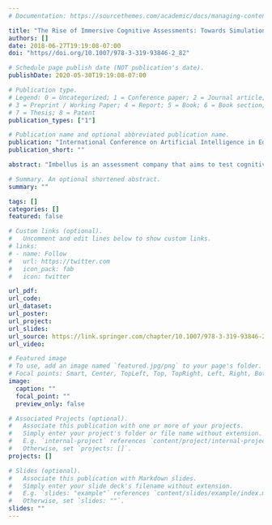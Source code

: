 ```yaml
---
# Documentation: https://sourcethemes.com/academic/docs/managing-content/

title: "The Rise of Immersive Cognitive Assessments: Towards Simulation-Based Assessment for Evaluating Applicants"
authors: []
date: 2018-06-27T19:19:08-07:00
doi: "https//doi.org/10.1007/978-3-319-93846-2_82"

# Schedule page publish date (NOT publication's date).
publishDate: 2020-05-30T19:19:08-07:00

# Publication type.
# Legend: 0 = Uncategorized; 1 = Conference paper; 2 = Journal article;
# 3 = Preprint / Working Paper; 4 = Report; 5 = Book; 6 = Book section;
# 7 = Thesis; 8 = Patent
publication_types: ["1"]

# Publication name and optional abbreviated publication name.
publication: "International Conference on Artificial Intelligence in Education"
publication_short: ""

abstract: "Imbellus is an assessment company that aims to test cognitive processes within the context of immersive simulation-based assessments. This paper explores our work with McKinsey & Company, a best-in-class management consulting firm, to build a simulation-based assessment that gauges applicants’ cognitive skills and abilities. Leveraging a cognitive task analysis grounded in theoretical work and practical observations of on the job activities, we defined key work activities and skills needed to complete them. We then developed scenarios that abstracted and generalized the most crucial skills. To make sense of significant telemetry data from users’ interactions with the assessment, we applied theoretically grounded expert models to guide our scoring algorithms. Our assessment draws inferences across seven major problem-solving constructs. We will present our initial findings and describe implications of our current work for the fields of artificial intelligence and assessment."

# Summary. An optional shortened abstract.
summary: ""

tags: []
categories: []
featured: false

# Custom links (optional).
#   Uncomment and edit lines below to show custom links.
# links:
# - name: Follow
#   url: https://twitter.com
#   icon_pack: fab
#   icon: twitter

url_pdf:
url_code:
url_dataset:
url_poster:
url_project:
url_slides:
url_source: https://link.springer.com/chapter/10.1007/978-3-319-93846-2_82
url_video:

# Featured image
# To use, add an image named `featured.jpg/png` to your page's folder. 
# Focal points: Smart, Center, TopLeft, Top, TopRight, Left, Right, BottomLeft, Bottom, BottomRight.
image:
  caption: ""
  focal_point: ""
  preview_only: false

# Associated Projects (optional).
#   Associate this publication with one or more of your projects.
#   Simply enter your project's folder or file name without extension.
#   E.g. `internal-project` references `content/project/internal-project/index.md`.
#   Otherwise, set `projects: []`.
projects: []

# Slides (optional).
#   Associate this publication with Markdown slides.
#   Simply enter your slide deck's filename without extension.
#   E.g. `slides: "example"` references `content/slides/example/index.md`.
#   Otherwise, set `slides: ""`.
slides: ""
---
```

